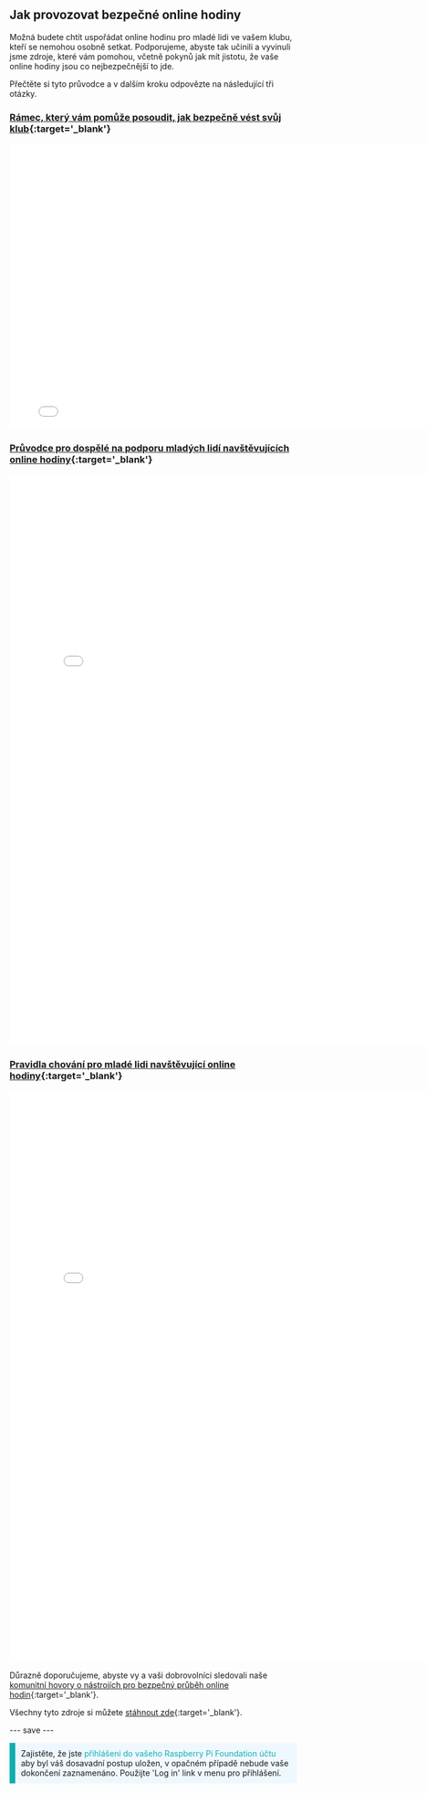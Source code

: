## Jak provozovat bezpečné online hodiny

Možná budete chtít uspořádat online hodinu pro mladé lidi ve vašem klubu, kteří se nemohou osobně setkat. Podporujeme, abyste tak učinili a vyvinuli jsme zdroje, které vám pomohou, včetně pokynů jak mít jistotu, že vaše online hodiny jsou co nejbezpečnější to jde.

Přečtěte si tyto průvodce a v dalším kroku odpovězte na následující tři otázky.

### [Rámec, který vám pomůže posoudit, jak bezpečně vést svůj klub](images/Code_Club_and_CoderDojo_2023_Framework_V1.pdf){:target='_blank'}

<embed src="images/Code_Club_and_CoderDojo_2023_Framework_V1.pdf" width="790" height="500" 
 type="application/pdf">

### [Průvodce pro dospělé na podporu mladých lidí navštěvujících online hodiny](images/Code_Club_and_CoderDojo_Parent_Guide_Supporting_Online_Coding_Session.pdf){:target='_blank'}

<embed src="images/Code_Club_and_CoderDojo_Parent_Guide_Supporting_Online_Coding_Session.pdf" width="790" height="1000" 
 type="application/pdf">

### [Pravidla chování pro mladé lidi navštěvující online hodiny](images/CoderDojo_Code_Club_Online_Code_of_Behaviour_A4_DIGITAL.pdf){:target='_blank'}

<embed src="images/CoderDojo_Code_Club_Online_Code_of_Behaviour_A4_DIGITAL.pdf" width="790" height="1000" 
 type="application/pdf">

Důrazně doporučujeme, abyste vy a vaši dobrovolníci sledovali naše [komunitní hovory o nástrojích pro bezpečný průběh online hodin](https://www.gotostage.com/channel/d20e514831f340b3913659639068c724/recording/92bd90b755964f49b87bfd99f9624435/watch?source=CHANNEL){:target='_blank'}.

Všechny tyto zdroje si můžete [stáhnout zde](https://rpf.io/p/cs-CZ/safeguarding-module-go){:target='_blank'}.

--- save ---

<p style="border-left: solid; border-width:10px; border-color: #0faeb0; background-color: aliceblue; padding: 10px;">
Zajistěte, že jste <span style="color: #0faeb0">přihlášeni do vašeho Raspberry Pi Foundation účtu</span> aby byl váš dosavadní postup uložen, v opačném případě nebude vaše dokončení zaznamenáno. Použijte 'Log in' link v menu pro přihlášení.
</p>
